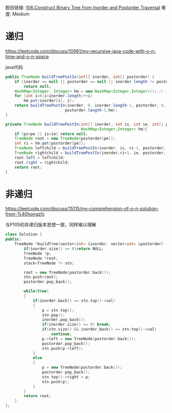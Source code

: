 题目链接: [106.Construct Binary Tree from Inorder and Postorder Traversal][1]
难度: Medium


# 递归

https://leetcode.com/discuss/10961/my-recursive-java-code-with-o-n-time-and-o-n-space

java代码
```java
public TreeNode buildTreePostIn(int[] inorder, int[] postorder) {
    if (inorder == null || postorder == null || inorder.length != postorder.length)
        return null;
    HashMap<Integer, Integer> hm = new HashMap<Integer,Integer>(); // 牺牲O(N)空间来快速实现原本需要O(N)的查找操作
    for (int i=0;i<inorder.length;++i)
        hm.put(inorder[i], i);
    return buildTreePostIn(inorder, 0, inorder.length-1, postorder, 0, 
                          postorder.length-1,hm);
}

private TreeNode buildTreePostIn(int[] inorder, int is, int ie, int[] postorder, int ps, int pe, 
                                 HashMap<Integer,Integer> hm){
    if (ps>pe || is>ie) return null;
    TreeNode root = new TreeNode(postorder[pe]);
    int ri = hm.get(postorder[pe]);
    TreeNode leftchild = buildTreePostIn(inorder, is, ri-1, postorder, ps, ps+ri-is-1, hm);
    TreeNode rightchild = buildTreePostIn(inorder,ri+1, ie, postorder, ps+ri-is, pe-1, hm);
    root.left = leftchild;
    root.right = rightchild;
    return root;
}
```

# 非递归

https://leetcode.com/discuss/15115/my-comprehension-of-o-n-solution-from-%40hongzhi


与P105的非递归版本思想一致，同样难以理解

```cpp
class Solution {
public:
    TreeNode *buildTree(vector<int> &inorder, vector<int> &postorder) {
        if(inorder.size() == 0)return NULL;
        TreeNode *p;
        TreeNode *root;
        stack<TreeNode *> stn;

        root = new TreeNode(postorder.back()); 
        stn.push(root); 
        postorder.pop_back(); 

        while(true)
        {
            if(inorder.back() == stn.top()->val) 
            {
                p = stn.top();
                stn.pop(); 
                inorder.pop_back(); 
                if(inorder.size() == 0) break;
                if(stn.size() && inorder.back() == stn.top()->val)
                    continue;
                p->left = new TreeNode(postorder.back()); 
                postorder.pop_back();
                stn.push(p->left);
            }
            else 
            {
                p = new TreeNode(postorder.back());
                postorder.pop_back();
                stn.top()->right = p; 
                stn.push(p); 
            }
        }
        return root;
    }
};
```

[1]: https://leetcode.com/problems/construct-binary-tree-from-inorder-and-postorder-traversal/